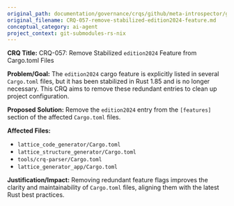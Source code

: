 ```yaml
---
original_path: documentation/governance/crqs/github/meta-introspector/git-submodules-rs-nix/docs/crq_standardized/CRQ-057-remove-stabilized-edition2024-feature.md
original_filename: CRQ-057-remove-stabilized-edition2024-feature.md
conceptual_category: ai-agent
project_context: git-submodules-rs-nix
---
```


**CRQ Title:** CRQ-057: Remove Stabilized `edition2024` Feature from Cargo.toml Files

**Problem/Goal:**
The `edition2024` cargo feature is explicitly listed in several `Cargo.toml` files, but it has been stabilized in Rust 1.85 and is no longer necessary. This CRQ aims to remove these redundant entries to clean up project configuration.

**Proposed Solution:**
Remove the `edition2024` entry from the `[features]` section of the affected `Cargo.toml` files.

**Affected Files:**
*   `lattice_code_generator/Cargo.toml`
*   `lattice_structure_generator/Cargo.toml`
*   `tools/crq-parser/Cargo.toml`
*   `lattice_generator_app/Cargo.toml`

**Justification/Impact:**
Removing redundant feature flags improves the clarity and maintainability of `Cargo.toml` files, aligning them with the latest Rust best practices.